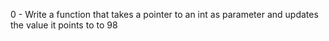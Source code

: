 0 - Write a function that takes a pointer to an int as parameter and updates the value it points to to 98
